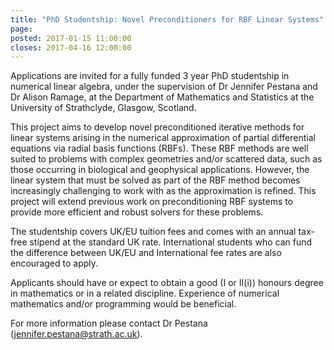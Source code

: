 ```yaml
---
title: "PhD Studentship: Novel Preconditioners for RBF Linear Systems"
page: 
posted: 2017-01-15 11:00:00
closes: 2017-04-16 12:00:00
---
```

Applications are invited for a fully funded 3 year PhD studentship in 
numerical linear algebra, under the supervision of Dr Jennifer Pestana
and Dr Alison Ramage, at the Department of Mathematics and Statistics 
at the University of Strathclyde, Glasgow, Scotland. 

This project aims to develop novel preconditioned iterative methods 
for linear systems arising in the numerical approximation of partial 
differential equations via radial basis functions (RBFs). These RBF 
methods are well suited to problems with complex geometries and/or 
scattered data, such as those occurring in biological and geophysical 
applications. However, the linear system that must be solved as part 
of the RBF method becomes increasingly challenging to work with as the 
approximation is refined. This project will extend previous work on 
preconditioning RBF systems to provide more efficient and robust solvers 
for these problems. 

The studentship covers UK/EU tuition fees and comes with an annual 
tax-free stipend at the standard UK rate. International students who 
can fund the difference between UK/EU and International fee rates are 
also encouraged to apply. 

Applicants should have or expect to obtain a good (I or II(i)) honours 
degree in mathematics or in a related discipline. Experience of 
numerical mathematics and/or programming would be beneficial. 

For more information please contact Dr Pestana (<jennifer.pestana@strath.ac.uk>). 